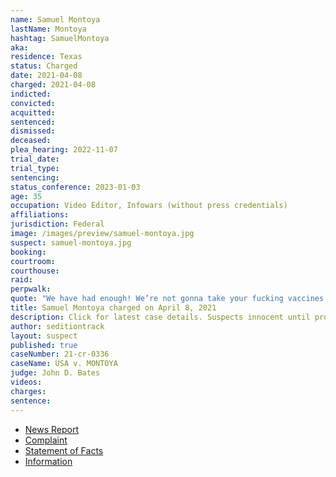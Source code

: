 ```yaml
---
name: Samuel Montoya
lastName: Montoya
hashtag: SamuelMontoya
aka:
residence: Texas
status: Charged
date: 2021-04-08
charged: 2021-04-08
indicted:
convicted: 
acquitted:
sentenced: 
dismissed: 
deceased:
plea_hearing: 2022-11-07
trial_date:
trial_type:
sentencing:
status_conference: 2023-01-03
age: 35
occupation: Video Editor, Infowars (without press credentials)
affiliations:
jurisdiction: Federal
image: /images/preview/samuel-montoya.jpg
suspect: samuel-montoya.jpg
booking:
courtroom:
courthouse:
raid:
perpwalk:
quote: "We have had enough! We’re not gonna take your fucking vaccines! We’re not gonna take all your bullshit! The people are rising up!"
title: Samuel Montoya charged on April 8, 2021
description: Click for latest case details. Suspects innocent until proven guilty.
author: seditiontrack
layout: suspect
published: true
caseNumber: 21-cr-0336
caseName: USA v. MONTOYA
judge: John D. Bates
videos:
charges:
sentence:
---
```

- [News Report](https://www.alternet.org/2021/04/samuel-christopher-montoya/)
- [Complaint](https://www.justice.gov/usao-dc/case-multi-defendant/file/1386666/download)
- [Statement of Facts](https://www.justice.gov/usao-dc/case-multi-defendant/file/1386671/download)
- [Information](https://www.justice.gov/usao-dc/case-multi-defendant/file/1392986/download)
